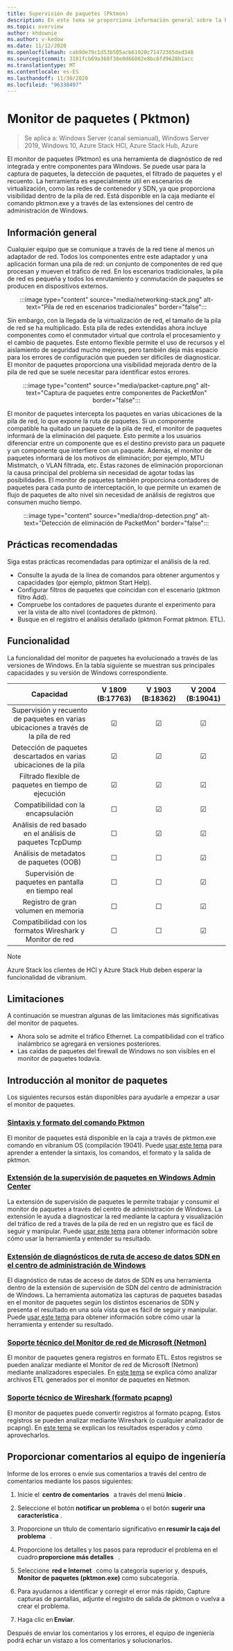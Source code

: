 ```yaml
---
title: Supervisión de paquetes (Pktmon)
description: En este tema se proporciona información general sobre la herramienta de diagnóstico de red del monitor de paquetes (Pktmon).
ms.topic: overview
author: khdownie
ms.author: v-kedow
ms.date: 11/12/2020
ms.openlocfilehash: cab9de79c1d53b505acb61020c71472365ded348
ms.sourcegitcommit: 3181fcb69a368f38e0d66002e8bc6fd9628b1acc
ms.translationtype: MT
ms.contentlocale: es-ES
ms.lasthandoff: 11/30/2020
ms.locfileid: "96330497"
---
```

# <a name="packet-monitor-pktmon"></a>Monitor de paquetes \( Pktmon\)

>Se aplica a: Windows Server (canal semianual), Windows Server 2019, Windows 10, Azure Stack HCl, Azure Stack Hub, Azure

El monitor de paquetes (Pktmon) es una herramienta de diagnóstico de red integrada y entre componentes para Windows. Se puede usar para la captura de paquetes, la detección de paquetes, el filtrado de paquetes y el recuento. La herramienta es especialmente útil en escenarios de virtualización, como las redes de contenedor y SDN, ya que proporciona visibilidad dentro de la pila de red. Está disponible en la caja mediante el comando pktmon.exe y a través de las extensiones del centro de administración de Windows. 

## <a name="overview"></a>Información general

Cualquier equipo que se comunique a través de la red tiene al menos un adaptador de red. Todos los componentes entre este adaptador y una aplicación forman una pila de red: un conjunto de componentes de red que procesan y mueven el tráfico de red. En los escenarios tradicionales, la pila de red es pequeña y todos los enrutamiento y conmutación de paquetes se producen en dispositivos externos.

<center>

:::image type="content" source="media/networking-stack.png" alt-text="Pila de red en escenarios tradicionales" border="false":::

</center>

Sin embargo, con la llegada de la virtualización de red, el tamaño de la pila de red se ha multiplicado. Esta pila de redes extendidas ahora incluye componentes como el conmutador virtual que controla el procesamiento y el cambio de paquetes. Este entorno flexible permite el uso de recursos y el aislamiento de seguridad mucho mejores, pero también deja más espacio para los errores de configuración que pueden ser difíciles de diagnosticar. El monitor de paquetes proporciona una visibilidad mejorada dentro de la pila de red que se suele necesitar para identificar estos errores.

<center>

:::image type="content" source="media/packet-capture.png" alt-text="Captura de paquetes entre componentes de PacketMon" border="false":::

</center>

El monitor de paquetes intercepta los paquetes en varias ubicaciones de la pila de red, lo que expone la ruta de paquetes. Si un componente compatible ha quitado un paquete de la pila de red, el monitor de paquetes informará de la eliminación del paquete. Esto permite a los usuarios diferenciar entre un componente que es el destino previsto para un paquete y un componente que interfiere con un paquete. Además, el monitor de paquetes informará de los motivos de eliminación; por ejemplo, MTU Mistmatch, o VLAN filtrada, etc. Estas razones de eliminación proporcionan la causa principal del problema sin necesidad de agotar todas las posibilidades. El monitor de paquetes también proporciona contadores de paquetes para cada punto de interceptación, lo que permite un examen de flujo de paquetes de alto nivel sin necesidad de análisis de registros que consumen mucho tiempo.

<center>

:::image type="content" source="media/drop-detection.png" alt-text="Detección de eliminación de PacketMon" border="false":::

</center>

## <a name="best-practices"></a>Prácticas recomendadas

Siga estas prácticas recomendadas para optimizar el análisis de la red.

- Consulte la ayuda de la línea de comandos para obtener argumentos y capacidades (por ejemplo, pktmon Start Help).
- Configurar filtros de paquetes que coincidan con el escenario (pktmon filtro Add).
- Compruebe los contadores de paquetes durante el experimento para ver la vista de alto nivel (contadores de pktmon).
- Busque en el registro el análisis detallado (pktmon Format pktmon. ETL).

## <a name="functionality"></a>Funcionalidad

La funcionalidad del monitor de paquetes ha evolucionado a través de las versiones de Windows. En la tabla siguiente se muestran sus principales capacidades y su versión de Windows correspondiente.

| Capacidad                                                                  | V 1809 (B:17763) | V 1903 (B:18362) | V 2004 (B:19041) |
|:---------------------------------------------------------------------------:|:----------------:|:----------------:|:----------------:|
| Supervisión y recuento de paquetes en varias ubicaciones a través de la pila de red | &#x2611;         | &#x2611;         | &#x2611;         |
| Detección de paquetes descartados en varias ubicaciones de la pila                          | &#x2611;         | &#x2611;         | &#x2611;         |
| Filtrado flexible de paquetes en tiempo de ejecución                                           | &#x2611;         | &#x2611;         | &#x2611;         |
| Compatibilidad con la encapsulación                                                       | &#x2610;         | &#x2611;         | &#x2611;         |
| Análisis de red basado en el análisis de paquetes TcpDump                            | &#x2610;         | &#x2611;         | &#x2611;         |
| Análisis de metadatos de paquetes (OOB)                                              | &#x2610;         | &#x2610;         | &#x2611;         |
| Supervisión de paquetes en pantalla en tiempo real                                       | &#x2610;         | &#x2610;         | &#x2611;         |
| Registro de gran volumen en memoria                                               | &#x2610;         | &#x2610;         | &#x2611;         |
| Compatibilidad con los formatos Wireshark y Monitor de red                                | &#x2610;         | &#x2610;         | &#x2611;         |

>[!NOTE]
>Azure Stack los clientes de HCl y Azure Stack Hub deben esperar la funcionalidad de vibranium.

## <a name="limitations"></a>Limitaciones

A continuación se muestran algunas de las limitaciones más significativas del monitor de paquetes.

- Ahora solo se admite el tráfico Ethernet. La compatibilidad con el tráfico inalámbrico se agregará en versiones posteriores.
- Las caídas de paquetes del firewall de Windows no son visibles en el monitor de paquetes todavía. 

## <a name="get-started-with-packet-monitor"></a>Introducción al monitor de paquetes

Los siguientes recursos están disponibles para ayudarle a empezar a usar el monitor de paquetes.

### <a name="pktmon-command-syntax-and-formatting"></a>[Sintaxis y formato del comando Pktmon](pktmon-syntax.md)

El monitor de paquetes está disponible en la caja a través de pktmon.exe comando en vibranium OS (compilación 19041). Puede [usar este tema](pktmon-syntax.md) para aprender a entender la sintaxis, los comandos, el formato y la salida de pktmon.

### <a name="packet-monitoring-extension-in-windows-admin-center"></a>[Extensión de la supervisión de paquetes en Windows Admin Center](pktmon-wac-extension.md)

La extensión de supervisión de paquetes le permite trabajar y consumir el monitor de paquetes a través del centro de administración de Windows. La extensión le ayuda a diagnosticar la red mediante la captura y visualización del tráfico de red a través de la pila de red en un registro que es fácil de seguir y manipular. Puede [usar este tema](pktmon-wac-extension.md) para obtener información sobre cómo usar la herramienta y entender su resultado.

### <a name="sdn-data-path-diagnostics-extension-in-windows-admin-center"></a>[Extensión de diagnósticos de ruta de acceso de datos SDN en el centro de administración de Windows](pktmon-sdn-data-path-wac-extension.md)

El diagnóstico de rutas de acceso de datos de SDN es una herramienta dentro de la extensión de supervisión de SDN del centro de administración de Windows. La herramienta automatiza las capturas de paquetes basadas en el monitor de paquetes según los distintos escenarios de SDN y presenta el resultado en una sola vista que es fácil de seguir y manipular. Puede [usar este tema](pktmon-sdn-data-path-wac-extension.md) para obtener información sobre cómo usar la herramienta y entender su resultado.

### <a name="microsoft-network-monitor-netmon-support"></a>[Soporte técnico del Monitor de red de Microsoft (Netmon)](pktmon-netmon-support.md)

El monitor de paquetes genera registros en formato ETL. Estos registros se pueden analizar mediante el Monitor de red de Microsoft (Netmon) mediante analizadores especiales. En [este tema](pktmon-netmon-support.md) se explica cómo analizar archivos ETL generados por el monitor de paquetes en Netmon.

### <a name="wireshark-pcapng-format-support"></a>[Soporte técnico de Wireshark (formato pcapng)](pktmon-pcapng-support.md)

El monitor de paquetes puede convertir registros al formato pcapng. Estos registros se pueden analizar mediante Wireshark (o cualquier analizador de pcapng). En [este tema](pktmon-pcapng-support.md) se explican los resultados esperados y cómo aprovecharlos.

## <a name="provide-feedback-to-engineering-team"></a>Proporcionar comentarios al equipo de ingeniería

Informe de los errores o envíe sus comentarios a través del centro de comentarios mediante los pasos siguientes:

1. Inicie el  **centro de comentarios**   a través del menú **Inicio** .

1. Seleccione el botón **notificar un problema** o el botón **sugerir una característica** .

1. Proporcione un título de comentario significativo en **resumir la caja del problema**   .

1. Proporcione los detalles y los pasos para reproducir el problema en el cuadro **proporcione más detalles**   .

1. Seleccione  **red e Internet**   como la categoría superior y, después, **Monitor de paquetes (pktmon.exe)** como subcategoría.

1. Para ayudarnos a identificar y corregir el error más rápido, Capture capturas de pantallas, adjunte el registro de salida de pktmon o vuelva a crear el problema.

1. Haga clic en **Enviar**.

Después de enviar los comentarios y los errores, el equipo de ingeniería podrá echar un vistazo a los comentarios y solucionarlos.

